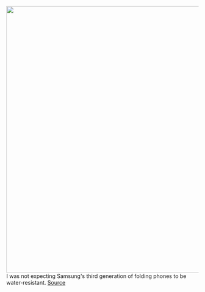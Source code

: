 <img src='https://cdn.vox-cdn.com/thumbor/W7FH242N9R4CIe880EoH-j7fYLA=/0x0:5472x3648/1200x675/filters:focal(2299x1387:3173x2261)/cdn.vox-cdn.com/uploads/chorus_image/image/69710246/23.0.jpg' width='700px' /><br/>
I was not expecting Samsung's third generation of folding phones to be water-resistant.
<a href='https://www.theverge.com/22619139/samsung-galaxy-z-fold-3-flip-screen-durability-waterproof-aluminum'> Source <a/>
